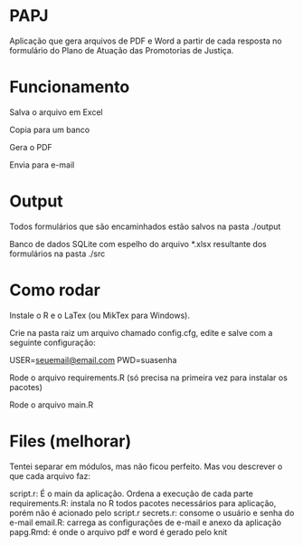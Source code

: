 # PAPJ
Aplicação que gera arquivos de PDF e Word a partir de cada resposta no formulário do Plano de Atuação das Promotorias de Justiça.

# Funcionamento

Salva o arquivo em Excel

Copia para um banco

Gera o PDF

Envia para e-mail 

# Output

Todos formulários que são encaminhados estão salvos na pasta ./output

Banco de dados SQLite com espelho do arquivo *.xlsx resultante dos formulários na pasta ./src

# Como rodar

Instale o R e o LaTex (ou MikTex para Windows).

Crie na pasta raiz um arquivo chamado config.cfg, edite e salve com a seguinte configuração:

  USER=seuemail@email.com
  PWD=suasenha

Rode o arquivo requirements.R (só precisa na primeira vez para instalar os pacotes)

Rode o arquivo main.R


# Files (melhorar)


Tentei separar em módulos, mas não ficou perfeito. Mas vou descrever o que cada arquivo faz:
   
script.r: É o main da aplicação. Ordena a execução de cada parte
requirements.R: instala no R todos pacotes necessários para aplicação, porém não é acionado pelo script.r
secrets.r: consome o usuário e senha do e-mail
email.R: carrega as configurações de e-mail e anexo da aplicação
papg.Rmd: é onde o arquivo pdf e word é gerado pelo knit


